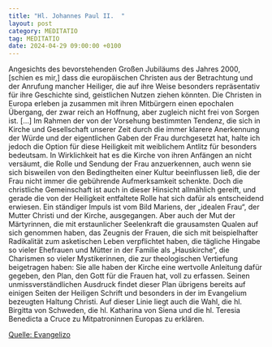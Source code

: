 ```yaml
---
title: "Hl. Johannes Paul II.  "
layout: post
category: MEDITATIO
tag: MEDITATIO
date: 2024-04-29 09:00:00 +0100
---
```

Angesichts des bevorstehenden Großen Jubiläums des Jahres 2000, [schien es mir,] dass die europäischen Christen aus der Betrachtung und der Anrufung mancher Heiliger, die auf ihre Weise besonders repräsentativ für ihre Geschichte sind, geistlichen Nutzen ziehen könnten. Die Christen in Europa erleben ja zusammen mit ihren Mitbürgern einen epochalen Übergang, der zwar reich an Hoffnung, aber zugleich nicht frei von Sorgen ist.<!--more--> [...] Im Rahmen der von der Vorsehung bestimmten Tendenz, die sich in Kirche und Gesellschaft unserer Zeit durch die immer klarere Anerkennung der Würde und der eigentlichen Gaben der Frau durchgesetzt hat, halte ich jedoch die Option für diese Heiligkeit mit weiblichem Antlitz für besonders bedeutsam. 
In Wirklichkeit hat es die Kirche von ihren Anfängen an nicht versäumt, die Rolle und Sendung der Frau anzuerkennen, auch wenn sie sich bisweilen von den Bedingtheiten einer Kultur beeinflussen ließ, die der Frau nicht immer die gebührende Aufmerksamkeit schenkte. Doch die christliche Gemeinschaft ist auch in dieser Hinsicht allmählich gereift, und gerade die von der Heiligkeit entfaltete Rolle hat sich dafür als entscheidend erwiesen. Ein ständiger Impuls ist vom Bild Mariens, der „idealen Frau“, der Mutter Christi und der Kirche, ausgegangen. Aber auch der Mut der Märtyrinnen, die mit erstaunlicher Seelenkraft die grausamsten Qualen auf sich genommen haben, das Zeugnis der Frauen, die sich mit beispielhafter Radikalität zum asketischen Leben verpflichtet haben, die tägliche Hingabe so vieler Ehefrauen und Mütter in der Familie als „Hauskirche“, die Charismen so vieler Mystikerinnen, die zur theologischen Vertiefung beigetragen haben: Sie alle haben der Kirche eine wertvolle Anleitung dafür gegeben, den Plan, den Gott für die Frauen hat, voll zu erfassen. Seinen unmissverständlichen Ausdruck findet dieser Plan übrigens bereits auf einigen Seiten der Heiligen Schrift und besonders in der im Evangelium bezeugten Haltung Christi. Auf dieser Linie liegt auch die Wahl, die hl. Birgitta von Schweden, die hl. Katharina von Siena und die hl. Teresia Benedicta a Cruce zu Mitpatroninnen Europas zu erklären.


[Quelle: Evangelizo](https://evangeliumtagfuertag.org/DE/gospel)